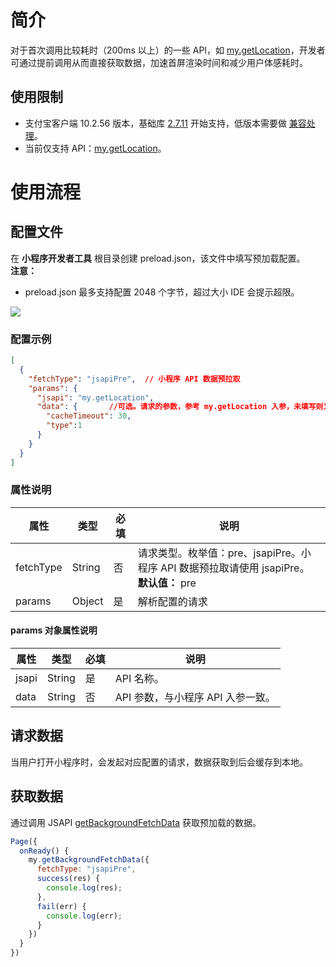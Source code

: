 # 简介
对于首次调用比较耗时（200ms 以上）的一些 API，如 [my.getLocation](https://opendocs.alipay.com/mini/api/mkxuqd)，开发者可通过提前调用从而直接获取数据，加速首屏渲染时间和减少用户体感耗时。

## 使用限制

- 支付宝客户端 10.2.56 版本，基础库 [2.7.11](https://opendocs.alipay.com/mini/framework/lib-upgrade-v2) 开始支持，低版本需要做 [兼容处理](https://opendocs.alipay.com/mini/framework/compatibility)。
- 当前仅支持 API：[my.getLocation](https://opendocs.alipay.com/mini/api/mkxuqd)。

# 使用流程

## 配置文件
在 **小程序开发者工具** 根目录创建 preload.json，该文件中填写预加载配置。<br />**注意：**

- preload.json 最多支持配置 2048 个字节，超过大小 IDE 会提示超限。

![](https://intranetproxy.alipay.com/skylark/lark/0/2021/png/185602/1632191030970-c4309ca7-edad-4f44-8e98-b73a5024b2ab.png#align=left&display=inline&height=313&margin=%5Bobject%20Object%5D&originHeight=313&originWidth=218&status=done&style=none&width=218)

### 配置示例
``` json
[
  {
    "fetchType": "jsapiPre",  // 小程序 API 数据预拉取
    "params": {
      "jsapi": "my.getLocation",
      "data": {       //可选。请求的参数，参考 my.getLocation 入参，未填写则为空，不支持回调函数入参
        "cacheTimeout": 30,
        "type":1
      }
    }
  }
]
```

### 属性说明
| **属性** | **类型** | **必填** | **说明** |
| --- | --- | --- | --- |
| fetchType | String | 否 | 请求类型。枚举值：pre、jsapiPre。小程序 API 数据预拉取请使用 jsapiPre。<br /> **默认值：** pre |
| params | Object | 是 | 解析配置的请求 |


#### params 对象属性说明
| **属性** | **类型** | **必填** | **说明** |
| --- | --- | --- | --- |
| jsapi | String | 是 | API 名称。 |
| data | String | 否 | API 参数，与小程序 API 入参一致。 |

## 请求数据
当用户打开小程序时，会发起对应配置的请求，数据获取到后会缓存到本地。

## 获取数据
通过调用 JSAPI [getBackgroundFetchData](https://opendocs.alipay.com/mini/api/getBackgroundFetchData)  获取预加载的数据。
``` js
Page({
  onReady() {
    my.getBackgroundFetchData({
      fetchType: "jsapiPre",
      success(res) {
        console.log(res);
      },
      fail(err) {
        console.log(err);
      }
    })
  }
})

```
